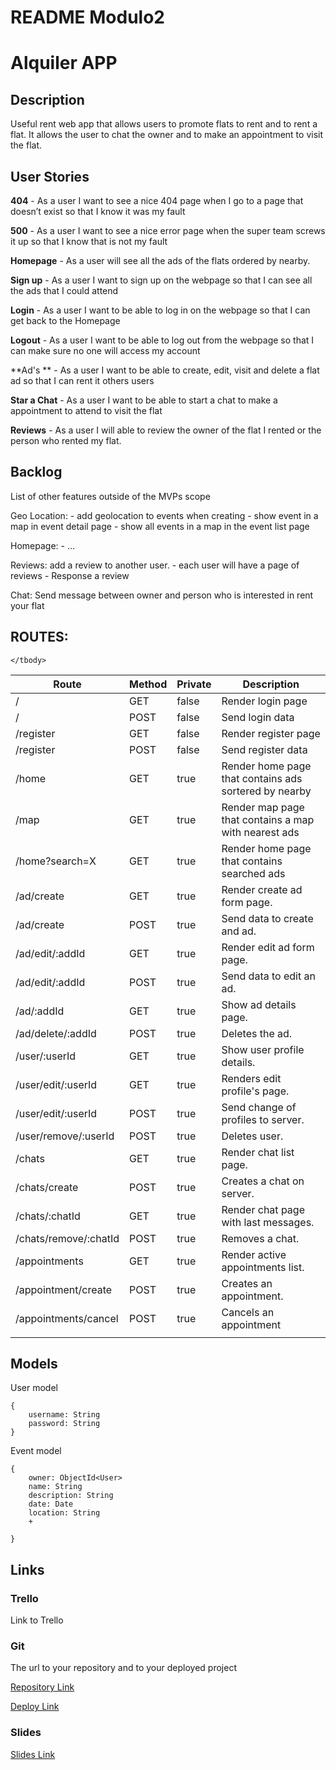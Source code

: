 # README Modulo2



<h1>Alquiler APP</h1>



## Description

<p>Useful rent web app that allows users to promote flats to rent and to rent a flat. It allows the user to chat the owner and to make an appointment to visit the flat.   </p>

## User Stories

**404** - As a user I want to see a nice 404 page when I go to a page that doesn’t exist so that I know it was my fault

**500** - As a user I want to see a nice error page when the super team screws it up so that I know that is not my fault

**Homepage** - As a user will see all the ads of the flats  ordered by nearby. 

**Sign up** - As a user I want to sign up on the webpage so that I can see all the ads that I could attend

**Login** - As a user I want to be able to log in on the webpage so that I can get back to the Homepage

**Logout** - As a user I want to be able to log out from the webpage so that I can make sure no one will access my account

**Ad's ** - As a user I want to be able to create, edit, visit and delete a flat ad so that I can rent it others users

**Star a Chat** - As a user I want to be able to start a chat to make a appointment to attend to visit the flat

**Reviews** - As a user I will able to review the owner of the flat I rented or the person who rented my flat.

## Backlog

List of other features outside of the MVPs scope

Geo Location: - add geolocation to events when creating - show event in a map in event detail page - show all events in a map in the event list page

Homepage: - …

Reviews: add a review to another user. - each user will have a page of reviews - Response a review

Chat: Send message between owner and person who is interested in rent your flat

## ROUTES:

<table>
    <thead>
        <tr>
            <th>Route</th>
            <th>Method</th>
            <th>Private</th>
            <th>Description</th>
        </tr>
    </thead>
    <tbody>
        <tr>
            <td>/</td>
            <td>GET</td>
            <td>false</td>
            <td>Render login page</td>
        </tr>
        <tr>
            <td>/</td>
            <td>POST</td>
            <td>false</td>
            <td>Send login data</td>
        </tr>
        <tr>
            <td>/register</td>
            <td>GET</td>
            <td>false</td>
            <td>Render register page</td>
        </tr>
        <tr>
            <td>/register</td>
            <td>POST</td>
            <td>false</td>
            <td>Send register data</td>
        </tr>
        <tr>
            <td>/home</td>
            <td>GET</td>
            <td>true</td>
            <td>Render home page that contains ads sortered by nearby</td>
        </tr>
        <tr>
            <td>/map</td>
            <td>GET</td>
            <td>true</td>
            <td>Render map page that contains a map with nearest ads</td>
        </tr>
        <tr>
            <td>/home?search=X</td>
            <td>GET</td>
            <td>true</td>
            <td>Render home page that contains searched ads</td>
        </tr>
        <tr>
            <td>/ad/create</td>
            <td>GET</td>
            <td>true</td>
            <td>Render create ad form page.</td>
        </tr>
        <tr>
            <td>/ad/create</td>
            <td>POST</td>
            <td>true</td>
            <td>Send data to create and ad.</td>
        </tr>
        <tr>
            <td>/ad/edit/:addId</td>
            <td>GET</td>
            <td>true</td>
            <td>Render edit ad form page.</td>
        </tr>
        <tr>
            <td>/ad/edit/:addId</td>
            <td>POST</td>
            <td>true</td>
            <td>Send data to edit an ad.</td>
        </tr>
        <tr>
            <td>/ad/:addId</td>
            <td>GET</td>
            <td>true</td>
            <td>Show ad details page.</td>
        </tr>
        <tr>
            <td>/ad/delete/:addId</td>
            <td>POST</td>
            <td>true</td>
            <td>Deletes the ad.</td>
        </tr>
        <tr>
            <td>/user/:userId</td>
            <td>GET</td>
            <td>true</td>
            <td>Show user profile details.</td>
        </tr>
        <tr>
            <td>/user/edit/:userId</td>
            <td>GET</td>
            <td>true</td>
            <td>Renders edit profile's page.</td>
        </tr>
        <tr>
            <td>/user/edit/:userId</td>
            <td>POST</td>
            <td>true</td>
            <td>Send change of profiles to server.</td>
        </tr>
        <tr>
            <td>/user/remove/:userId</td>
            <td>POST</td>
            <td>true</td>
            <td>Deletes user.</td>
        </tr>
        <tr>
            <td>/chats</td>
            <td>GET</td>
            <td>true</td>
            <td>Render chat list page.</td>
        </tr>
        <tr>
            <td>/chats/create</td>
            <td>POST</td>
            <td>true</td>
            <td>Creates a chat on server.</td>
        </tr>
        <tr>
            <td>/chats/:chatId</td>
            <td>GET</td>
            <td>true</td>
            <td>Render chat page with last messages.</td>
        </tr>
        <tr>
            <td>/chats/remove/:chatId</td>
            <td>POST</td>
            <td>true</td>
            <td>Removes a chat.</td>
        </tr>
        <tr>
            <td>/appointments</td>
            <td>GET</td>
            <td>true</td>
            <td>Render active appointments list.</td>
        </tr>
        <tr>
            <td>/appointment/create</td>
            <td>POST</td>
            <td>true</td>
            <td>Creates an appointment.</td>
        </tr>
        <tr>
            <td>/appointments/cancel</td>
            <td>POST</td>
            <td>true</td>
            <td>Cancels an appointment</td>
        </tr>
        <tr>
            <td></td>
            <td></td>
            <td></td>
            <td></td>
        </tr>


    </tbody>

</table>



## Models

User model

    {
    	username: String
    	password: String
    }

Event model

    { 
    	owner: ObjectId<User>
    	name: String
    	description: String
    	date: Date
    	location: String
    	+
    
    }

## Links

### Trello

Link to Trello

### Git

The url to your repository and to your deployed project

[Repository Link](http://github.com/)

[Deploy Link](http://heroku.com/)

### Slides

[Slides Link](http://slides.com/)